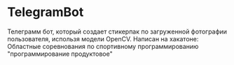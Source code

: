 # TelegramBot
Телеграмм бот, который создает стикерпак по загруженной фотографии пользователя, использя модели OpenCV. Написан на хакатоне: Областные соревнования по спортивному программированию "программирование продуктовое"
